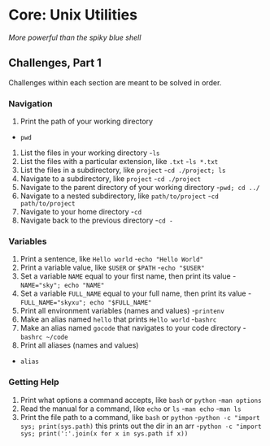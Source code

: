 # Core: Unix Utilities

_More powerful than the spiky blue shell_

## Challenges, Part 1

Challenges within each section are meant to be solved in order.

### Navigation

1.  Print the path of your working directory
- `pwd`
1.  List the files in your working directory
-`ls`
1.  List the files with a particular extension, like `.txt`
-`ls *.txt`
1.  List the files in a subdirectory, like `project`
-`cd ./project; ls`
1.  Navigate to a subdirectory, like `project`
-`cd ./project`
1.  Navigate to the parent directory of your working directory
-`pwd; cd ../`
1.  Navigate to a nested subdirectory, like `path/to/project`
-`cd path/to/project`
1.  Navigate to your home directory
-`cd`
1.  Navigate back to the previous directory
-`cd -`

### Variables

1.  Print a sentence, like `Hello world`
-`echo "Hello World"`
1.  Print a variable value, like `$USER` or `$PATH`
-`echo "$USER"`
1.  Set a variable `NAME` equal to your first name, then print its value
-`NAME="sky"; echo "NAME"`
1.  Set a variable `FULL_NAME` equal to your full name, then print its value
-`FULL_NAME="skyxu"; echo "$FULL_NAME"`
1.  Print all environment variables (names and values)
-`printenv`
1.  Make an alias named `hello` that prints `Hello world`
-`bashrc`
1.  Make an alias named `gocode` that navigates to your code directory
-`bashrc ~/code`
1.  Print all aliases (names and values)
- `alias`

### Getting Help

1.  Print what options a command accepts, like `bash` or `python`
-`man options`
1.  Read the manual for a command, like `echo` or `ls`
-`man echo` -`man ls`
1.  Print the file path to a command, like `bash` or `python`
-`python -c "import sys; print(sys.path)`
this prints out the dir in an arr
-`python -c "import sys; print(':'.join(x for x in sys.path if x))`
